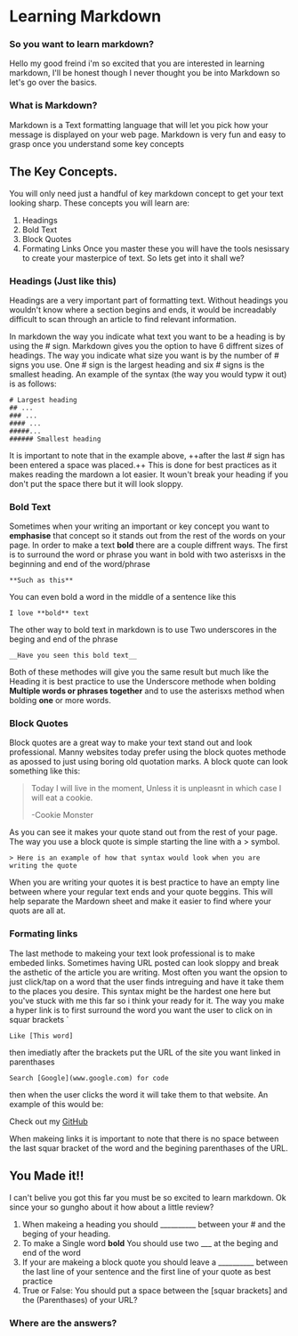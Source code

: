 # Learning Markdown

### So you want to learn markdown?
Hello my good freind i'm so excited that you are interested in learning markdown, I'll be honest though I never thought you be into Markdown so let's go over the basics.

### What is Markdown?
Markdown is a Text formatting language that will let you pick how your message is displayed on your web page. Markdown is very fun and easy to grasp once you understand some key concepts

## The Key Concepts.
You will only need just a handful of key markdown concept to get your text looking sharp. These concepts you will learn are:
1. Headings
2. Bold Text
3. Block Quotes
4. Formating Links
Once you master these you will have the tools nesissary to create your masterpice of text. So lets get into it shall we?

### Headings (Just like this)
Headings are a very important part of formatting text. Without headings you wouldn't know where a section begins and ends, it would be increadably difficult to scan through an article to find relevant information. 

In markdown the way you indicate what text you want to be a heading is by using the # sign. Markdown gives you the option to have 6 diffrent sizes of headings. The way you indicate what size you want is by the number of # signs you use. One # sign is the largest heading and six # signs is the smallest heading. An example of the syntax (the way you would typw it out) is as follows:
```
# Largest heading
## ...
### ...
#### ...
#####...
###### Smallest heading
```
It is important to note that in the example above, ++after the last # sign has been entered a space was placed.++ This is done for best practices as it makes reading the mardown a lot easier. It woun't break your heading if you don't put the space there but it will look sloppy.

### Bold Text
Sometimes when your writing an important or key concept you want to **emphasise** that concept so it stands out from the rest of the words on your page. In order to make a text **bold** there are a couple diffrent ways. The first is to surround the word or phrase you want in bold with two asterisxs in the beginning and end of the word/phrase
```
**Such as this**
```
You can even bold a word in the middle of a sentence like this 
```
I love **bold** text
```
The other way to bold text in markdown is to use Two underscores in the beging and end of the phrase
```
__Have you seen this bold text__
```
Both of these methodes will give you the same result but much like the Heading it is best practice to use the Underscore methode when bolding __Multiple words or phrases together__ and to use the asterisxs method when bolding **one** or more words.

### Block Quotes
Block quotes are a great way to make your text stand out and look professional. Manny websites today prefer using the block quotes methode as apossed to just using boring old quotation marks. A block quote can look something like this:

>Today I will live in the moment, Unless it is unpleasnt in which case I will eat a cookie.
>
>-Cookie Monster

As you can see it makes your quote stand out from the rest of your page. The way you use a block quote is simple starting the line with a > symbol.
```
> Here is an example of how that syntax would look when you are writing the quote
```

When you are writing your quotes it is best practice to have an empty line between where your regular text ends and your quote beggins. This will help separate the Mardown sheet and make it easier to find where your quots are all at.

### Formating links
The last methode to makeing your text look professional is to make embeded links. Sometimes having URL posted can look sloppy and break the asthetic of the article you are writing. Most often you want the opsion to just click/tap on a word that the user finds intreguing and have it take them to the places you desire. This syntax might be the hardest one here but you've stuck with me this far so i think your ready for it. The way you make a hyper link is to first surround the word you want the user to click on in squar brackets `
```
Like [This word]
```
then imediatly after the brackets put the URL of the site you want linked in parenthases 
```
Search [Google](www.google.com) for code
```
then when the user clicks the word it will take them to that website. An example of this would be:

Check out my [GitHub](github.com/Sagejasinski) 

When makeing links it is important to note that there is no space between the last squar bracket of the word and the begining parenthases of the URL. 

## You Made it!!
I can't belive you got this far you must be so excited to learn markdown. Ok since your so gungho about it how about a little review?

1. When makeing a heading you should __________ between your # and the beging of your heading.
2. To make a Single word **bold** You should use two ___ at the beging and end of the word
3. If your are makeing a block quote you should leave a __________ between the last line of your sentence and the first line of your quote as best practice
4. True or False: You should put a space between the [squar brackets] and the (Parenthases) of your URL?

### Where are the answers?

